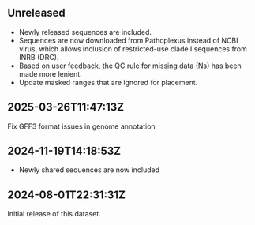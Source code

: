 ## Unreleased

- Newly released sequences are included.
- Sequences are now downloaded from Pathoplexus instead of NCBI virus, which allows inclusion of restricted-use clade I sequences from INRB (DRC).
- Based on user feedback, the QC rule for missing data (Ns) has been made more lenient.
- Update masked ranges that are ignored for placement.

## 2025-03-26T11:47:13Z

Fix GFF3 format issues in genome annotation

## 2024-11-19T14:18:53Z

- Newly shared sequences are now included

## 2024-08-01T22:31:31Z

Initial release of this dataset.
